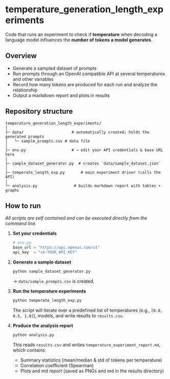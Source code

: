 # temperature_generation_length_experiments  

Code that runs an experiment to check if **temperature** when decoding a language model influences the **number of tokens a model generates**.

## Overview  
* Generate a sampled dataset of prompts
* Run prompts through an OpenAI compatible API at several temperatures and other variables 
* Record how many tokens are produced for each run and analyze the relationship 
* Output a markdown report and plots in results

## Repository structure  

```
temperature_generation_length_experiments/
│
├─ data/                     # automatically created; holds the generated prompts
│   └─ sample_prompts.csv # data file
│
├─ env.py                    # → edit your API credentials & base URL here
│
├─ sample_dataset_generator.py  # creates `data/sample_dataset.json`
│
├─ temperate_length_exp.py       # main experiment driver (calls the API)
│
└─ analysis.py                # builds markdown report with tables + graphs
```



## How to run  

*All scripts are self contained and can be executed directly from the command line.*  

1. **Set your credentials**  
   ```python
   # env.py
   base_url = "https://api.openai.com/v1"
   api_key  = "sk-YOUR_API_KEY"
   ```

2. **Generate a sample dataset**
   ```bash
   python sample_dataset_generator.py
   ```
   → `data/sample_prompts.csv` is created.

3. **Run the temperature experiments**  
   ```bash
   python temperate_length_exp.py
   ```
   The script will iterate over a predefined list of temperatures (e.g., `[0.0, 0.5, 1.0]`), models, and write results to `results.csv`.

4. **Produce the analysis report**  
   ```bash
   python analysis.py
   ```
   This reads `results.csv` and writes `temperature_experiment_report.md`, which contains:
   * Summary statistics (mean/median & std of tokens per temperature)  
   * Correlation coefficient (Spearman)  
   * Plots and md report (saved as PNGs and md in the results directory)